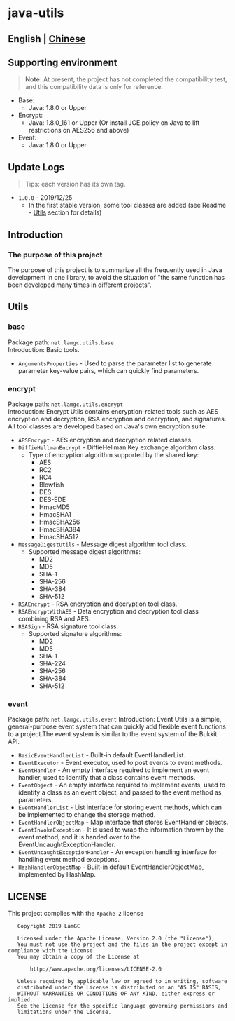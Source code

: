 # java-utils #
English | [Chinese](README-zh.md)
----------------------------------
## Supporting environment ##
>**Note:** At present, the project has not completed the compatibility test, and this compatibility data is only for reference. 
- Base:
  - Java: 1.8.0 or Upper
- Encrypt:
  - Java: 1.8.0_161 or Upper (Or install JCE.policy on Java to lift restrictions on AES256 and above)
- Event:
  - Java: 1.8.0 or Upper

## Update Logs ##
> Tips: each version has its own tag.
- `1.0.0` - 2019/12/25
    - In the first stable version, some tool classes are added (see Readme - [Utils](#utils) section for details)

## Introduction ##
### The purpose of this project ###
The purpose of this project is to summarize all the frequently used in Java development in one library, to avoid the situation of "the same function has been developed many times in different projects".

## Utils ##
### base ###
Package path: `net.lamgc.utils.base`  
Introduction: Basic tools.  

- `ArgumentsProperties` - Used to parse the parameter list to generate parameter key-value pairs, which can quickly find parameters.

### encrypt ###
Package path: `net.lamgc.utils.encrypt`  
Introduction: Encrypt Utils contains encryption-related tools such as AES encryption and decryption, RSA encryption and decryption, and signatures. All tool classes are developed based on Java's own encryption suite.  

- `AESEncrypt` - AES encryption and decryption related classes.
- `DiffieHellmanEncrypt` - DiffieHellman Key exchange algorithm class.
    - Type of encryption algorithm supported by the shared key:
        - AES
        - RC2
        - RC4
        - Blowfish
        - DES
        - DES-EDE
        - HmacMD5
        - HmacSHA1
        - HmacSHA256
        - HmacSHA384
        - HmacSHA512
- `MessageDigestUtils` - Message digest algorithm tool class.
    - Supported message digest algorithms:
        - MD2
        - MD5
        - SHA-1
        - SHA-256
        - SHA-384
        - SHA-512
- `RSAEncrypt` - RSA encryption and decryption tool class.
- `RSAEncryptWithAES` - Data encryption and decryption tool class combining RSA and AES.
- `RSASign` - RSA signature tool class.
    - Supported signature algorithms:
        - MD2
        - MD5
        - SHA-1
        - SHA-224
        - SHA-256
        - SHA-384
        - SHA-512
### event ###
Package path: `net.lamgc.utils.event`
Introduction: Event Utils is a simple, general-purpose event system that can quickly add flexible event functions to a project.The event system is similar to the event system of the Bukkit API.  

- `BasicEventHandlerList` - Built-in default EventHandlerList.
- `EventExecutor` - Event executor, used to post events to event methods.
- `EventHandler` - An empty interface required to implement an event handler, used to identify that a class contains event methods.
- `EventObject` - An empty interface required to implement events, used to identify a class as an event object, and passed to the event method as parameters.
- `EventHandlerList` - List interface for storing event methods, which can be implemented to change the storage method.
- `EventHandlerObjectMap` - Map interface that stores EventHandler objects.
- `EventInvokeException` - It is used to wrap the information thrown by the event method, and it is handed over to the EventUncaughtExceptionHandler.
- `EventUncaughtExceptionHandler` - An exception handling interface for handling event method exceptions.
- `HashHandlerObjectMap` - Built-in default EventHandlerObjectMap, implemented by HashMap.

## LICENSE ##
This project complies with the `Apache 2` license
```
   Copyright 2019 LamGC

   Licensed under the Apache License, Version 2.0 (the "License");
   You must not use the project and the files in the project except in compliance with the License.
   You may obtain a copy of the License at

       http://www.apache.org/licenses/LICENSE-2.0

   Unless required by applicable law or agreed to in writing, software
   distributed under the License is distributed on an "AS IS" BASIS,
   WITHOUT WARRANTIES OR CONDITIONS OF ANY KIND, either express or implied.
   See the License for the specific language governing permissions and
   limitations under the License.
```
